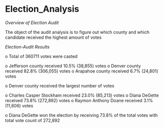 # Election_Analysis

*Overview of Election Audit*

The object of the audit analysis is to figure out which county and which candidate received the highest amount of votes

*Election-Audit Results*

o	Total of 360711 votes were casted

o	Jefferson county received 10.5% (38,855) votes
o	Denver county received 82.8% (306,055) votes
o	Arapahoe county received 6.7% (24,801) votes

o	Denver county received the largest number of votes

o	Charles Casper Stockham received 23.0% (85,213) votes
o	Diana DeGette received 73.8% (272,892) votes
o	Raymon Anthony Doane received 3.1% (11,606) votes

o	Diana DeGette won the election by receiving 73.8% of the total votes with total vote count of 272,892
